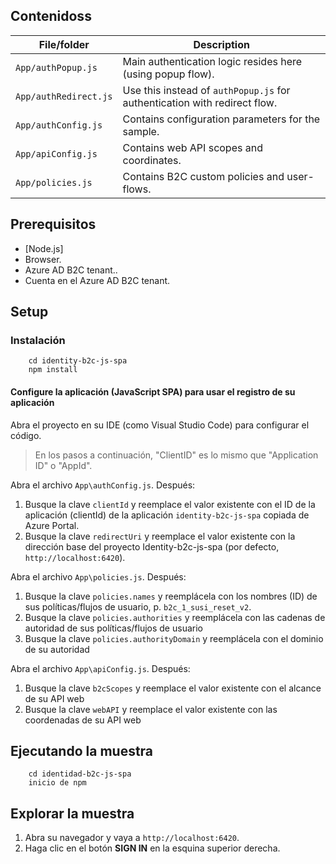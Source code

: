 ## Contenidoss

| File/folder           | Description                                |
|-----------------------|--------------------------------------------|
| `App/authPopup.js`    | Main authentication logic resides here (using popup flow). |
| `App/authRedirect.js` | Use this instead of `authPopup.js` for authentication with redirect flow. |
| `App/authConfig.js`   | Contains configuration parameters for the sample. |
| `App/apiConfig.js`    | Contains web API scopes and coordinates. |
| `App/policies.js`     | Contains B2C custom policies and user-flows.  |

## Prerequisitos

- [Node.js]
- Browser.
- Azure AD B2C tenant..
- Cuenta en el Azure AD B2C tenant.

## Setup

### Instalación

```console
    cd identity-b2c-js-spa
    npm install
```

#### Configure la aplicación (JavaScript SPA) para usar el registro de su aplicación

Abra el proyecto en su IDE (como Visual Studio Code) para configurar el código.

> En los pasos a continuación, "ClientID" es lo mismo que "Application ID" o "AppId".

Abra el archivo `App\authConfig.js`. Después:

1. Busque la clave `clientId` y reemplace el valor existente con el ID de la aplicación (clientId) de la aplicación `identity-b2c-js-spa` copiada de Azure Portal.
1. Busque la clave `redirectUri` y reemplace el valor existente con la dirección base del proyecto Identity-b2c-js-spa (por defecto, `http://localhost:6420`).

Abra el archivo `App\policies.js`. Después:

1. Busque la clave `policies.names` y reemplácela con los nombres (ID) de sus políticas/flujos de usuario, p. `b2c_1_susi_reset_v2`.
1. Busque la clave `policies.authorities` y reemplácela con las cadenas de autoridad de sus políticas/flujos de usuario
1. Busque la clave `policies.authorityDomain` y reemplácela con el dominio de su autoridad

Abra el archivo `App\apiConfig.js`. Después:

1. Busque la clave `b2cScopes` y reemplace el valor existente con el alcance de su API web
1. Busque la clave `webAPI` y reemplace el valor existente con las coordenadas de su API web

## Ejecutando la muestra

```consola
    cd identidad-b2c-js-spa
    inicio de npm
```

## Explorar la muestra

1. Abra su navegador y vaya a `http://localhost:6420`.
1. Haga clic en el botón **SIGN IN** en la esquina superior derecha.
